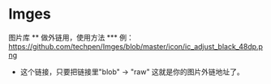 # Imges
图片库
** 做外链用，使用方法
*** 例：https://github.com/techpen/Imges/blob/master/icon/ic_adjust_black_48dp.png  
* 这个链接，只要把链接里"blob" → "raw" 这就是你的图片外链地址了。
